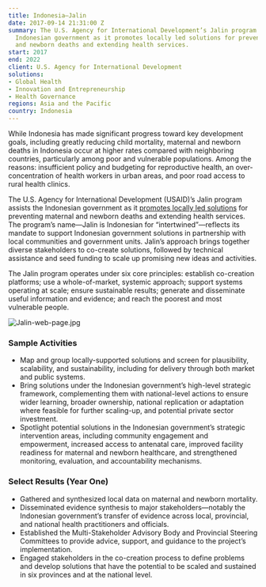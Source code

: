 ```yaml
---
title: Indonesia—Jalin
date: 2017-09-14 21:31:00 Z
summary: The U.S. Agency for International Development’s Jalin program assists the
  Indonesian government as it promotes locally led solutions for preventing maternal
  and newborn deaths and extending health services.
start: 2017
end: 2022
client: U.S. Agency for International Development
solutions:
- Global Health
- Innovation and Entrepreneurship
- Health Governance
regions: Asia and the Pacific
country: Indonesia
---
```


While Indonesia has made significant progress toward key development goals, including greatly reducing child mortality, maternal and newborn deaths in Indonesia occur at higher rates compared with neighboring countries, particularly among poor and vulnerable populations. Among the reasons: insufficient policy and budgeting for reproductive health, an over-concentration of health workers in urban areas, and poor road access to rural health clinics.

The U.S. Agency for International Development (USAID)’s Jalin program assists the Indonesian government as it [promotes locally led solutions](http://dai-global-developments.com/articles/lets-work-together-to-improve-maternal-and-newborn-health/) for preventing maternal and newborn deaths and extending health services. The program’s name—Jalin is Indonesian for “intertwined”—reflects its mandate to support Indonesian government solutions in partnership with local communities and government units. Jalin’s approach brings together diverse stakeholders to co-create solutions, followed by technical assistance and seed funding to scale up promising new ideas and activities.

The Jalin program operates under six core principles: establish co-creation platforms; use a whole-of-market, systemic approach; support systems operating at scale; ensure sustainable results; generate and disseminate useful information and evidence; and reach the poorest and most vulnerable people.

![Jalin-web-page.jpg](/uploads/Jalin-web-page.jpg)

### Sample Activities

* Map and group locally-supported solutions and screen for plausibility, scalability, and sustainability, including for delivery through both market and public systems.
* Bring solutions under the Indonesian government’s high-level strategic framework, complementing them with national-level actions to ensure wider learning, broader ownership, national replication or adaptation where feasible for further scaling-up, and potential private sector investment.
* Spotlight potential solutions in the Indonesian government’s strategic intervention areas, including community engagement and empowerment, increased access to antenatal care, improved facility readiness for maternal and newborn healthcare, and strengthened monitoring, evaluation, and accountability mechanisms.

### Select Results (Year One)

* Gathered and synthesized local data on maternal and newborn mortality.
* Disseminated evidence synthesis to major stakeholders—notably the Indonesian government’s transfer of evidence across local, provincial, and national health practitioners and officials.
* Established the Multi-Stakeholder Advisory Body and Provincial Steering Committees to provide advice, support, and guidance to the project’s implementation. 
* Engaged stakeholders in the co-creation process to define problems and develop solutions that have the potential to be scaled and sustained in six provinces and at the national level.